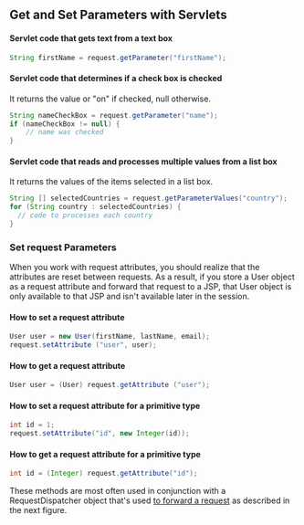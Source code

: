 ## Get and Set Parameters with Servlets

#### Servlet code that gets text from a text box
```java
String firstName = request.getParameter("firstName");
```

#### Servlet code that determines if a check box is checked
It returns the value or "on" if checked, null otherwise.
```java
String nameCheckBox = request.getParameter("name");
if (nameCheckBox != null) {
    // name was checked
}
```

#### Servlet code that reads and processes multiple values from a list box
It returns the values of the items selected in a list box.
```java
String [] selectedCountries = request.getParameterValues("country");
for (String country : selectedCountries) {
  // code to processes each country
}
```

### Set request Parameters
When you work with request attributes, you should realize that the attributes are reset between requests. As a result, if you store a User object as a request attribute and forward that request to a JSP, that User object is only available to that JSP and isn't available later in the session.

#### How to set a request attribute
```java
User user = new User(firstName, lastName, email);
request.setAttribute ("user", user);
```

#### How to get a request attribute
```java
User user = (User) request.getAttribute ("user");
```
#### How to set a request attribute for a primitive type
```java
int id = 1;
request.setAttribute("id", new Integer(id));
```
#### How to get a request attribute for a primitive type
```java
int id = (Integer) request.getAttribute("id");
```
These methods are most often used in conjunction with a RequestDispatcher object
that's used [to forward a request](https://github.com/vgorbic1/Tutorials/blob/master/Java/Servlets/redirection-and-forwarding.md) as described in the next figure.
